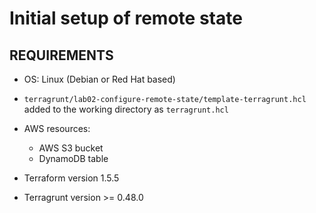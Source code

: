 # Initial setup of remote state

## REQUIREMENTS

- OS: Linux (Debian or Red Hat based)
- `terragrunt/lab02-configure-remote-state/template-terragrunt.hcl` added to the working directory as `terragrunt.hcl`
- AWS resources:
  - AWS S3 bucket
  - DynamoDB table

 - Terraform version 1.5.5
 - Terragrunt version >= 0.48.0
